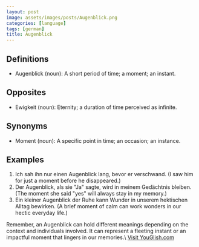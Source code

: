 ```yaml
---
layout: post
image: assets/images/posts/Augenblick.png
categories: [language]
tags: [german]
title: Augenblick
---
```


## Definitions

* Augenblick (noun): A short period of time; a moment; an instant.

## Opposites

* Ewigkeit (noun): Eternity; a duration of time perceived as infinite.

## Synonyms

* Moment (noun): A specific point in time; an occasion; an instance.

## Examples

1. Ich sah ihn nur einen Augenblick lang, bevor er verschwand. (I saw him for just a moment before he disappeared.)
2. Der Augenblick, als sie "Ja" sagte, wird in meinem Gedächtnis bleiben. (The moment she said "yes" will always stay in my memory.)
3. Ein kleiner Augenblick der Ruhe kann Wunder in unserem hektischen Alltag bewirken. (A brief moment of calm can work wonders in our hectic everyday life.)

Remember, an Augenblick can hold different meanings depending on the context and individuals involved. It can represent a fleeting instant or an impactful moment that lingers in our memories.\ <a id="yg-widget-0" class="youglish-widget" data-query="Augenblick" data-lang="german" data-components="8412" data-auto-start="0" data-bkg-color="theme_light" data-title="How%20to%20pronounce%20Augenblick%20in%20German"  rel="nofollow" href="https://youglish.com">Visit YouGlish.com</a><script async src="https://youglish.com/public/emb/widget.js" charset="utf-8"></script>